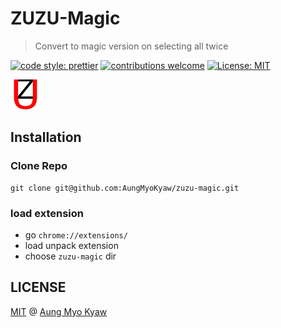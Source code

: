 # ZUZU-Magic

> Convert to magic version on selecting all twice

[![code style: prettier][prettier]][prettier-url]
[![contributions welcome][contri]][contri-url]
[![License: MIT][license]][license-url]

<img src="./icon/icon48.png" alt="zuzu-magic chrome ext">

## Installation

### Clone Repo

```shell
git clone git@github.com:AungMyoKyaw/zuzu-magic.git
```

### load extension

- go `chrome://extensions/`
- load unpack extension
- choose `zuzu-magic` dir

## LICENSE

[MIT](./LICENSE) @ [Aung Myo Kyaw](https://github.com/AungMyoKyaw)

[contri]: https://img.shields.io/badge/contributions-welcome-brightgreen.svg?style=flat-square
[contri-url]: https://github.com/AungMyoKyaw/zuzu-magic/issues
[license]: https://img.shields.io/badge/License-MIT-brightgreen.svg?style=flat-square
[license-url]: https://opensource.org/licenses/MIT
[prettier]: https://img.shields.io/badge/code_style-prettier-ff69b4.svg?style=flat-square
[prettier-url]: https://github.com/prettier/prettier
